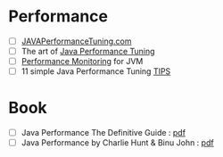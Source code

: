 # Performance 
- [ ] [JAVAPerformanceTuning.com](http://www.javaperformancetuning.com/)
- [ ] The art of [Java Performance Tuning](https://wiki.eclipse.org/images/c/ca/JavaPerformanceTuning.pdf)
- [ ] [Performance Monitoring](http://www.oracle.com/technetwork/java/javase/tech/ts-2690-doherty-24664-dsf-150107.pdf) for JVM
- [ ] 11 simple Java Performance Tuning [TIPS](https://dzone.com/articles/11-simple-java-performance-tuning-tips)
# Book
- [ ] Java Performance The Definitive Guide : [pdf](http://1.droppdf.com/files/iTkkV/oreilly-java-performance-the-definitive-guide-2014.pdf)
- [ ] Java Performance by Charlie Hunt & Binu John : [pdf](http://197.14.51.10:81/pmb/COURS%20ET%20TUTORIAL/Informatique/langage/Java/Java%20Performance%20(2012).pdf)

